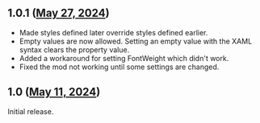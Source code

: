 ## 1.0.1 ([May 27, 2024](https://github.com/ramensoftware/windhawk-mods/blob/0959f2f57a96dae3785498c063209383ab6b8bdb/mods/windows-11-notification-center-styler.wh.cpp))

* Made styles defined later override styles defined earlier.
* Empty values are now allowed. Setting an empty value with the XAML syntax clears the property value.
* Added a workaround for setting FontWeight which didn't work.
* Fixed the mod not working until some settings are changed.

## 1.0 ([May 11, 2024](https://github.com/ramensoftware/windhawk-mods/blob/3f97fef9c8b453dfee716aab2e50a636f04234fd/mods/windows-11-notification-center-styler.wh.cpp))

Initial release.
